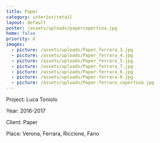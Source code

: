 ```yaml
---
title: Paper
category: interior/retail
layout: default
poster: /assets/uploads/papercopertina.jpg
home: false
priority: d
images:
  - picture: /assets/uploads/Paper_ferrara_3.jpg
  - picture: /assets/uploads/Paper_ferrara_4.jpg
  - picture: /assets/uploads/Paper_ferrara_5.jpg
  - picture: /assets/uploads/Paper_ferrara_7.jpg
  - picture: /assets/uploads/Paper-ferrara_6.jpg
  - picture: /assets/uploads/Paper-ferrara-8.jpg
  - picture: /assets/uploads/Paper-ferrara_copertina.jpg
---
```

Project: Luca Toniolo

Year: 2016-2017

Client: Paper

Place: Verona, Ferrara, Riccione, Fano





